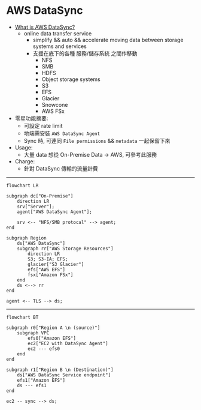 
# AWS DataSync

- [What is AWS DataSync?](https://docs.aws.amazon.com/datasync/latest/userguide/what-is-datasync.html)
    - online data transfer service
        - simplify && auto && accelerate moving data between storage systems and services
        - 支援在底下的各種 服務/儲存系統 之間作移動
            - NFS
            - SMB
            - HDFS
            - Object storage systems
            - S3
            - EFS
            - Glacier
            - Snowcone
            - AWS FSx
- 零星功能摘要:
    - 可設定 rate limit
    - 地端需安裝 `AWS DataSync Agent`
    - Sync 時, 可連同 `File permissions` && `metadata` 一起保留下來
- Usage:
    - 大量 data 想從 On-Premise Data -> AWS, 可參考此服務
- Charge:
    - 針對 DataSync 傳輸的流量計費

---

```mermaid
flowchart LR

subgraph dc["On-Premise"]
    direction LR
    srv["Server"];
    agent["AWS DataSync Agent"];
    
    srv <-- "NFS/SMB protocal" --> agent;
end

subgraph Region
    ds["AWS DataSync"]
    subgraph rr["AWS Storage Resources"]
        direction LR
        S3; S3-IA; EFS;
        glacier["S3 Glacier"]
        efs["AWS EFS"]
        fsx["Amazon FSx"]
    end
    ds <--> rr
end

agent <-- TLS --> ds;
```

-----------

```mermaid
flowchart BT

subgraph r0["Region A \n (source)"]
    subgraph VPC
        efs0["Amazon EFS"]
        ec2["EC2 with DataSync Agent"]
        ec2 --- efs0
    end
end

subgraph r1["Region B \n (Destination)"]
    ds["AWS DataSync Service endpoint"]
    efs1["Amazon EFS"]
    ds --- efs1
end

ec2 -- sync --> ds;
```
